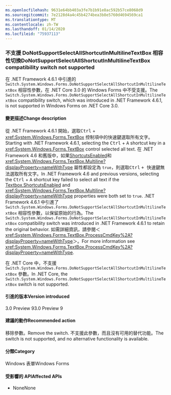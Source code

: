```yaml
---
ms.openlocfilehash: 9631e64bb403a3fe7b1b91e8ac592b57ce8068d9
ms.sourcegitcommit: 7e2128d4a4c45b4274bea3b8e5760d4694569ca1
ms.translationtype: MT
ms.contentlocale: zh-TW
ms.lasthandoff: 01/14/2020
ms.locfileid: "75937113"
---
```

### <a name="donotsupportselectallshortcutinmultilinetextbox-compatibility-switch-not-supported"></a><span data-ttu-id="95415-101">不支援 DoNotSupportSelectAllShortcutInMultilineTextBox 相容性切換</span><span class="sxs-lookup"><span data-stu-id="95415-101">DoNotSupportSelectAllShortcutInMultilineTextBox compatibility switch not supported</span></span>

<span data-ttu-id="95415-102">在 .NET Framework 4.6.1 中引進的 `Switch.System.Windows.Forms.DoNotSupportSelectAllShortcutInMultilineTextBox` 相容性參數，在 .NET Core 3.0 的 Windows Forms 中不受支援。</span><span class="sxs-lookup"><span data-stu-id="95415-102">The `Switch.System.Windows.Forms.DoNotSupportSelectAllShortcutInMultilineTextBox` compatibility switch, which was introduced in .NET Framework 4.6.1, is not supported in Windows Forms on .NET Core 3.0.</span></span>

#### <a name="change-description"></a><span data-ttu-id="95415-103">變更描述</span><span class="sxs-lookup"><span data-stu-id="95415-103">Change description</span></span>

<span data-ttu-id="95415-104">從 .NET Framework 4.6.1 開始，選取<kbd>Ctrl</kbd> + <xref:System.Windows.Forms.TextBox> 控制項中<kbd>的</kbd>快速鍵選取所有文字。</span><span class="sxs-lookup"><span data-stu-id="95415-104">Starting with .NET Framework 4.6.1, selecting the <kbd>Ctrl</kbd> + <kbd>A</kbd> shortcut key in a <xref:System.Windows.Forms.TextBox> control selected all text.</span></span> <span data-ttu-id="95415-105">在 .NET Framework 4.6 和舊版中，如果[ShortcutsEnabled](xref:System.Windows.Forms.TextBoxBase.ShortcutsEnabled)和 <xref:System.Windows.Forms.TextBox.Multiline?displayProperty=nameWithType> 屬性都設定為 `true`，則選取<kbd>Ctrl</kbd> <kbd> + 快速鍵</kbd>無法選取所有文字。</span><span class="sxs-lookup"><span data-stu-id="95415-105">In .NET Framework 4.6 and previous versions, selecting the <kbd>Ctrl</kbd> + <kbd>A</kbd> shortcut key failed to select all text if the [Textbox.ShortcutsEnabled](xref:System.Windows.Forms.TextBoxBase.ShortcutsEnabled) and <xref:System.Windows.Forms.TextBox.Multiline?displayProperty=nameWithType> properties were both set to `true`.</span></span> <span data-ttu-id="95415-106">.NET Framework 4.6.1 中引進了 `Switch.System.Windows.Forms.DoNotSupportSelectAllShortcutInMultilineTextBox` 相容性參數，以保留原始的行為。</span><span class="sxs-lookup"><span data-stu-id="95415-106">The `Switch.System.Windows.Forms.DoNotSupportSelectAllShortcutInMultilineTextBox` compatibility switch was introduced in .NET Framework 4.6.1 to retain the original behavior.</span></span> <span data-ttu-id="95415-107">如需詳細資訊，請參閱＜<xref:System.Windows.Forms.TextBox.ProcessCmdKey%2A?displayProperty=nameWithType>＞。</span><span class="sxs-lookup"><span data-stu-id="95415-107">For more information see <xref:System.Windows.Forms.TextBox.ProcessCmdKey%2A?displayProperty=nameWithType>.</span></span>

<span data-ttu-id="95415-108">在 .NET Core 中，不支援 `Switch.System.Windows.Forms.DoNotSupportSelectAllShortcutInMultilineTextBox` 參數。</span><span class="sxs-lookup"><span data-stu-id="95415-108">In .NET Core, the `Switch.System.Windows.Forms.DoNotSupportSelectAllShortcutInMultilineTextBox` switch is not supported.</span></span>

#### <a name="version-introduced"></a><span data-ttu-id="95415-109">引進的版本</span><span class="sxs-lookup"><span data-stu-id="95415-109">Version introduced</span></span>

<span data-ttu-id="95415-110">3.0 Preview 9</span><span class="sxs-lookup"><span data-stu-id="95415-110">3.0 Preview 9</span></span>

#### <a name="recommended-action"></a><span data-ttu-id="95415-111">建議的動作</span><span class="sxs-lookup"><span data-stu-id="95415-111">Recommended action</span></span>

<span data-ttu-id="95415-112">移除參數。</span><span class="sxs-lookup"><span data-stu-id="95415-112">Remove the switch.</span></span> <span data-ttu-id="95415-113">不支援此參數，而且沒有可用的替代功能。</span><span class="sxs-lookup"><span data-stu-id="95415-113">The switch is not supported, and no alternative functionality is available.</span></span>

#### <a name="category"></a><span data-ttu-id="95415-114">分類</span><span class="sxs-lookup"><span data-stu-id="95415-114">Category</span></span>

<span data-ttu-id="95415-115">Windows 表單</span><span class="sxs-lookup"><span data-stu-id="95415-115">Windows Forms</span></span>

#### <a name="affected-apis"></a><span data-ttu-id="95415-116">受影響的 API</span><span class="sxs-lookup"><span data-stu-id="95415-116">Affected APIs</span></span>

- <span data-ttu-id="95415-117">None</span><span class="sxs-lookup"><span data-stu-id="95415-117">None</span></span>

<!-- 

### Affected APIs

- Not detectable via API analysis

-->
